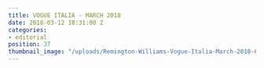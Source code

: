 ```yaml
---
title: VOGUE ITALIA - MARCH 2018
date: 2018-03-12 18:31:00 Z
categories:
- editorial
position: 37
thumbnail_image: "/uploads/Remington-Williams-Vogue-Italia-March-2018-620x769.jpg"
---
```


